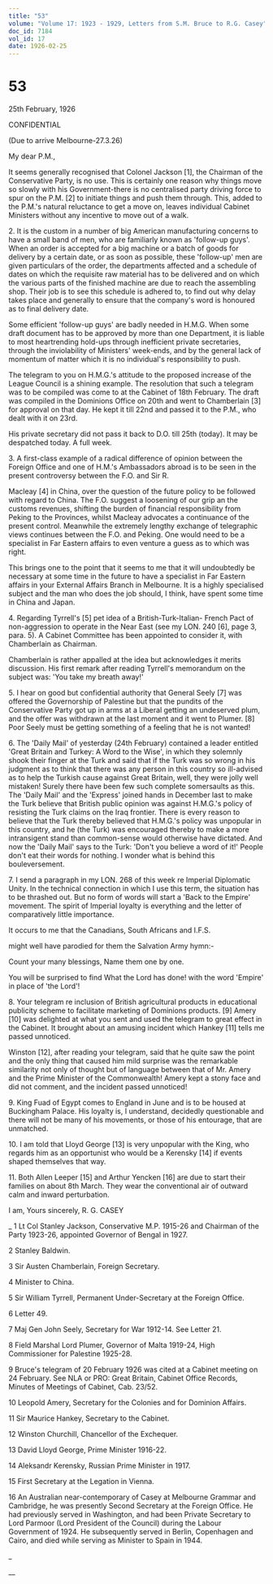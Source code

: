 ```yaml
---
title: "53"
volume: "Volume 17: 1923 - 1929, Letters from S.M. Bruce to R.G. Casey"
doc_id: 7184
vol_id: 17
date: 1926-02-25
---
```


# 53

25th February, 1926

CONFIDENTIAL

(Due to arrive Melbourne-27.3.26)

My dear P.M.,

It seems generally recognised that Colonel Jackson [1], the Chairman of the Conservative Party, is no use. This is certainly one reason why things move so slowly with his Government-there is no centralised party driving force to spur on the P.M. [2] to initiate things and push them through. This, added to the P.M.'s natural reluctance to get a move on, leaves individual Cabinet Ministers without any incentive to move out of a walk.

2\. It is the custom in a number of big American manufacturing concerns to have a small band of men, who are familiarly known as 'follow-up guys'. When an order is accepted for a big machine or a batch of goods for delivery by a certain date, or as soon as possible, these 'follow-up' men are given particulars of the order, the departments affected and a schedule of dates on which the requisite raw material has to be delivered and on which the various parts of the finished machine are due to reach the assembling shop. Their job is to see this schedule is adhered to, to find out why delay takes place and generally to ensure that the company's word is honoured as to final delivery date.

Some efficient 'follow-up guys' are badly needed in H.M.G. When some draft document has to be approved by more than one Department, it is liable to most heartrending hold-ups through inefficient private secretaries, through the inviolability of Ministers' week-ends, and by the general lack of momentum of matter which it is no individual's responsibility to push.

The telegram to you on H.M.G.'s attitude to the proposed increase of the League Council is a shining example. The resolution that such a telegram was to be compiled was come to at the Cabinet of 18th February. The draft was compiled in the Dominions Office on 20th and went to Chamberlain [3] for approval on that day. He kept it till 22nd and passed it to the P.M., who dealt with it on 23rd.

His private secretary did not pass it back to D.O. till 25th (today). It may be despatched today. A full week.

3\. A first-class example of a radical difference of opinion between the Foreign Office and one of H.M.'s Ambassadors abroad is to be seen in the present controversy between the F.O. and Sir R.

Macleay [4] in China, over the question of the future policy to be followed with regard to China. The F.O. suggest a loosening of our grip an the customs revenues, shifting the burden of financial responsibility from Peking to the Provinces, whilst Macleay advocates a continuance of the present control. Meanwhile the extremely lengthy exchange of telegraphic views continues between the F.O. and Peking. One would need to be a specialist in Far Eastern affairs to even venture a guess as to which was right.

This brings one to the point that it seems to me that it will undoubtedly be necessary at some time in the future to have a specialist in Far Eastern affairs in your External Affairs Branch in Melbourne. It is a highly specialised subject and the man who does the job should, I think, have spent some time in China and Japan.

4\. Regarding Tyrrell's [5] pet idea of a British-Turk-Italian- French Pact of non-aggression to operate in the Near East (see my LON. 240 [6], page 3, para. 5). A Cabinet Committee has been appointed to consider it, with Chamberlain as Chairman.

Chamberlain is rather appalled at the idea but acknowledges it merits discussion. His first remark after reading Tyrrell's memorandum on the subject was: 'You take my breath away!'

5\. I hear on good but confidential authority that General Seely [7] was offered the Governorship of Palestine but that the pundits of the Conservative Party got up in arms at a Liberal getting an undeserved plum, and the offer was withdrawn at the last moment and it went to Plumer. [8] Poor Seely must be getting something of a feeling that he is not wanted!

6\. The 'Daily Mail' of yesterday (24th February) contained a leader entitled 'Great Britain and Turkey: A Word to the Wise', in which they solemnly shook their finger at the Turk and said that if the Turk was so wrong in his judgment as to think that there was any person in this country so ill-advised as to help the Turkish cause against Great Britain, well, they were jolly well mistaken! Surely there have been few such complete somersaults as this. The 'Daily Mail' and the 'Express' joined hands in December last to make the Turk believe that British public opinion was against H.M.G.'s policy of resisting the Turk claims on the Iraq frontier. There is every reason to believe that the Turk thereby believed that H.M.G.'s policy was unpopular in this country, and he (the Turk) was encouraged thereby to make a more intransigent stand than common-sense would otherwise have dictated. And now the 'Daily Mail' says to the Turk: 'Don't you believe a word of it!' People don't eat their words for nothing. I wonder what is behind this bouleversement.

7\. I send a paragraph in my LON. 268 of this week re Imperial Diplomatic Unity. In the technical connection in which I use this term, the situation has to be thrashed out. But no form of words will start a 'Back to the Empire' movement. The spirit of Imperial loyalty is everything and the letter of comparatively little importance.

It occurs to me that the Canadians, South Africans and I.F.S.

might well have parodied for them the Salvation Army hymn:-

Count your many blessings, Name them one by one.

You will be surprised to find What the Lord has done! with the word 'Empire' in place of 'the Lord'!

8\. Your telegram re inclusion of British agricultural products in educational publicity scheme to facilitate marketing of Dominions products. [9] Amery [10] was delighted at what you sent and used the telegram to great effect in the Cabinet. It brought about an amusing incident which Hankey [11] tells me passed unnoticed.

Winston [12], after reading your telegram, said that he quite saw the point and the only thing that caused him mild surprise was the remarkable similarity not only of thought but of language between that of Mr. Amery and the Prime Minister of the Commonwealth! Amery kept a stony face and did not comment, and the incident passed unnoticed!

9\. King Fuad of Egypt comes to England in June and is to be housed at Buckingham Palace. His loyalty is, I understand, decidedly questionable and there will not be many of his movements, or those of his entourage, that are unmatched.

10\. I am told that Lloyd George [13] is very unpopular with the King, who regards him as an opportunist who would be a Kerensky [14] if events shaped themselves that way.

11\. Both Allen Leeper [15] and Arthur Yencken [16] are due to start their families on about 8th March. They wear the conventional air of outward calm and inward perturbation.

I am, Yours sincerely, R. G. CASEY 

_ 1 Lt Col Stanley Jackson, Conservative M.P. 1915-26 and Chairman of the Party 1923-26, appointed Governor of Bengal in 1927.

2 Stanley Baldwin.

3 Sir Austen Chamberlain, Foreign Secretary.

4 Minister to China.

5 Sir William Tyrrell, Permanent Under-Secretary at the Foreign Office.

6 Letter 49.

7 Maj Gen John Seely, Secretary for War 1912-14. See Letter 21.

8 Field Marshal Lord Plumer, Governor of Malta 1919-24, High Commissioner for Palestine 1925-28.

9 Bruce's telegram of 20 February 1926 was cited at a Cabinet meeting on 24 February. See NLA or PRO: Great Britain, Cabinet Office Records, Minutes of Meetings of Cabinet, Cab. 23/52.

10 Leopold Amery, Secretary for the Colonies and for Dominion Affairs.

11 Sir Maurice Hankey, Secretary to the Cabinet.

12 Winston Churchill, Chancellor of the Exchequer.

13 David Lloyd George, Prime Minister 1916-22.

14 Aleksandr Kerensky, Russian Prime Minister in 1917.

15 First Secretary at the Legation in Vienna.

16 An Australian near-contemporary of Casey at Melbourne Grammar and Cambridge, he was presently Second Secretary at the Foreign Office. He had previously served in Washington, and had been Private Secretary to Lord Parmoor (Lord President of the Council) during the Labour Government of 1924. He subsequently served in Berlin, Copenhagen and Cairo, and died while serving as Minister to Spain in 1944.

_

__
